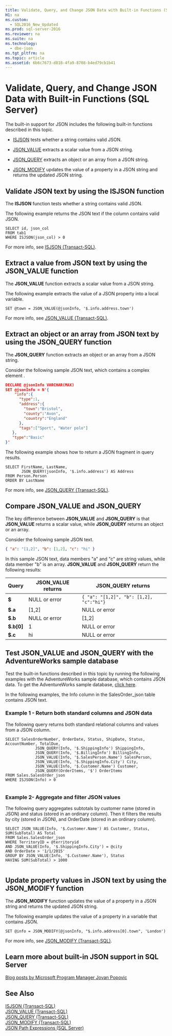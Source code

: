 ```yaml
---
title: Validate, Query, and Change JSON Data with Built-in Functions (SQL Server)
H1: na
ms.custom: 
  - SQL2016_New_Updated
ms.prod: sql-server-2016
ms.reviewer: na
ms.suite: na
ms.technology: 
  - dbe-json
ms.tgt_pltfrm: na
ms.topic: article
ms.assetid: 6b6c7673-d818-4fa9-8708-b4ed79cb1b41
---
```

# Validate, Query, and Change JSON Data with Built-in Functions (SQL Server)
  The built\-in support for JSON includes the following built\-in functions described in this topic.  
  
-   [ISJSON](#ISJSON) tests whether a string contains valid JSON.  
  
-   [JSON\_VALUE](#VALUE) extracts a scalar value from a JSON string.  
  
-   [JSON\_QUERY](#QUERY) extracts an object or an array from a JSON string.  
  
-   [JSON\_MODIFY](#MODIFY) updates the value of a property in a JSON string and returns the updated JSON string.  
  
##  <a name="ISJSON"></a> Validate JSON text by using the ISJSON function  
 The **ISJSON** function tests whether a string contains valid JSON.  
  
 The following example returns the JSON text if the column contains valid JSON.  
  
```tsql  
SELECT id, json_col  
FROM tab1  
WHERE ISJSON(json_col) > 0  
```  
  
 For more info, see [ISJSON &#40;Transact-SQL&#41;](../Topic/ISJSON%20\(Transact-SQL\).md).  
  
##  <a name="VALUE"></a> Extract a value from JSON text by using the JSON\_VALUE function  
 The **JSON\_VALUE** function extracts a scalar value from a JSON string.  
  
 The following example extracts the value of a JSON property into a local variable.  
  
```tsql  
SET @town = JSON_VALUE(@jsonInfo, '$.info.address.town')  
```  
  
 For more info, see [JSON_VALUE &#40;Transact-SQL&#41;](../Topic/JSON_VALUE%20\(Transact-SQL\).md).  
  
##  <a name="QUERY"></a> Extract an object or an array from JSON text by using the JSON\_QUERY function  
 The **JSON\_QUERY** function extracts an object or an array from a JSON string.  
  
 Consider the following sample JSON text, which contains a complex element .  
  
```json  
DECLARE @jsonInfo VARCHAR(MAX)  
SET @jsonInfo = N'{  
    "info":{    
      "type":1,  
      "address":{    
        "town":"Bristol",  
        "county":"Avon",  
        "country":"England"  
      },  
      "tags":["Sport", "Water polo"]  
   },  
   "type":"Basic"  
}'  
```  
  
 The following example shows how to return a JSON fragment in query results.  
  
```tsql  
SELECT FirstName, LastName,   
       JSON_QUERY(jsonInfo, '$.info.address') AS Address  
FROM Person.Person  
ORDER BY LastName  
```  
  
 For more info, see [JSON_QUERY &#40;Transact-SQL&#41;](../Topic/JSON_QUERY%20\(Transact-SQL\).md).  
  
##  <a name="JSONCompare"></a> Compare JSON\_VALUE and JSON\_QUERY  
 The key difference between **JSON\_VALUE** and **JSON\_QUERY** is that **JSON\_VALUE** returns a scalar value, while **JSON\_QUERY** returns an object or an array.  
  
 Consider the following sample JSON text.  
  
```json  
{ "a": "[1,2]", "b": [1,2], "c": "hi" }  
```  
  
 In this sample JSON text, data members "a" and "c" are string values, while data member "b" is an array. **JSON\_VALUE** and **JSON\_QUERY** return the following results:  
  
|Query|**JSON\_VALUE** returns|**JSON\_QUERY** returns|  
|-----------|-----------------------------|-----------------------------|  
|**$**|NULL or error|`{ "a": "[1,2]", "b": [1,2], "c":"hi"}`|  
|**$.a**|\[1,2\]|NULL or error|  
|**$.b**|NULL or error|\[1,2\]|  
|**$.b\[0\]**|1|NULL or error|  
|**$.c**|hi|NULL or error|  
  
## Test JSON\_VALUE and JSON\_QUERY with the AdventureWorks sample database  
 Test the built\-in functions described in this topic by running the following examples with the AdventureWorks sample database, which contains JSON data. To get the AdventureWorks sample database, [click here](http://www.microsoft.com/en-us/download/details.aspx?id=49502).  
  
 In the following examples, the  Info column in the SalesOrder\_json table contains JSON text.  
  
### Example 1 \- Return both standard columns and JSON data  
 The following query returns both standard relational columns and values from a JSON column.  
  
```tsql  
SELECT SalesOrderNumber, OrderDate, Status, ShipDate, Status, AccountNumber, TotalDue,  
             JSON_QUERY(Info, '$.ShippingInfo') ShippingInfo,  
             JSON_QUERY(Info, '$.BillingInfo') BillingInfo,  
             JSON_VALUE(Info, '$.SalesPerson.Name') SalesPerson,  
             JSON_VALUE(Info, '$.ShippingInfo.City') City,  
             JSON_VALUE(Info, '$.Customer.Name') Customer,  
             JSON_QUERY(OrderItems, '$') OrderItems  
FROM Sales.SalesOrder_json  
WHERE ISJSON(Info) > 0  
  
```  
  
### Example 2\- Aggregate and filter JSON values  
 The following query aggregates subtotals by customer name \(stored in JSON\) and status \(stored in an ordinary column\). Then it filters the results by city \(stored in JSON\), and OrderDate \(stored in an ordinary column\).  
  
```tsql  
SELECT JSON_VALUE(Info, '$.Customer.Name') AS Customer, Status, SUM(SubTotal) AS Total  
FROM Sales.SalesOrder_json  
WHERE TerritoryID = @territoryid  
AND JSON_VALUE(Info, '$.ShippingInfo.City') = @city  
AND OrderDate > '1/1/2015'  
GROUP BY JSON_VALUE(Info, '$.Customer.Name'), Status  
HAVING SUM(SubTotal) > 1000  
  
```  
  
##  <a name="MODIFY"></a> Update property values in JSON text by using the JSON\_MODIFY function  
 The **JSON\_MODIFY**  function updates the value of a property in a JSON string and returns the updated JSON string.  
  
 The following example updates the value of a property in a variable that contains JSON.  
  
```tsql  
SET @info = JSON_MODIFY(@jsonInfo, "$.info.address[0].town", 'London')  
```  
  
 For more info, see [JSON_MODIFY &#40;Transact-SQL&#41;](../Topic/JSON_MODIFY%20\(Transact-SQL\).md).  
  
## Learn more about built\-in JSON support in SQL Server  
 [Blog posts by Microsoft Program Manager Jovan Popovic](http://blogs.msdn.com/b/sqlserverstorageengine/archive/tags/json/)  
  
## See Also  
 [ISJSON &#40;Transact-SQL&#41;](../Topic/ISJSON%20\(Transact-SQL\).md)   
 [JSON_VALUE &#40;Transact-SQL&#41;](../Topic/JSON_VALUE%20\(Transact-SQL\).md)   
 [JSON_QUERY &#40;Transact-SQL&#41;](../Topic/JSON_QUERY%20\(Transact-SQL\).md)   
 [JSON_MODIFY &#40;Transact-SQL&#41;](../Topic/JSON_MODIFY%20\(Transact-SQL\).md)   
 [JSON Path Expressions &#40;SQL Server&#41;](../../Topics/TopicNameNotContainA/JSON-Path-Expressions--SQL-Server-.md)  
  
  